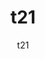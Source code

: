 ---
  audience: 
    - "community_college"
  author: "t21"
  description: "t21"
  difficulty: "beginner"
  date_posted: "2023-07-12"
  osm_username: "t21"
  filename: "1689114790374-demo.pdf"
  group: ""
  layout: "project"
  preparation_time: "more_than_one_day"
  project_time: 
    - "one_hour"
  thumbnail: "1689114786009-cat.png"
  title: "t21"
  type: "field"
  url: "2023-07-12-590194"

---